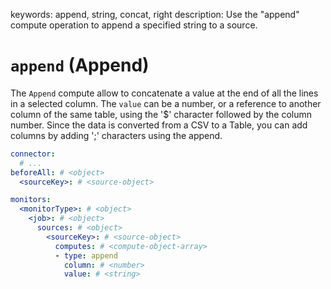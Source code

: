 keywords: append, string, concat, right
description: Use the "append" compute operation to append a specified string to a source.

# `append` (Append)

The `Append` compute allow to concatenate a value at the end of all the lines in a selected column.
The `value` can be a number, or a reference to another column of the same table, using the '$' character followed by the column number.
Since the data is converted from a CSV to a Table, you can add columns by adding ';' characters using the append.

```yaml
connector:
  # ...
beforeAll: # <object>
  <sourceKey>: # <source-object>

monitors:
  <monitorType>: # <object>
    <job>: # <object>
      sources: # <object>
        <sourceKey>: # <source-object>
          computes: # <compute-object-array>
          - type: append
            column: # <number>
            value: # <string>
```
